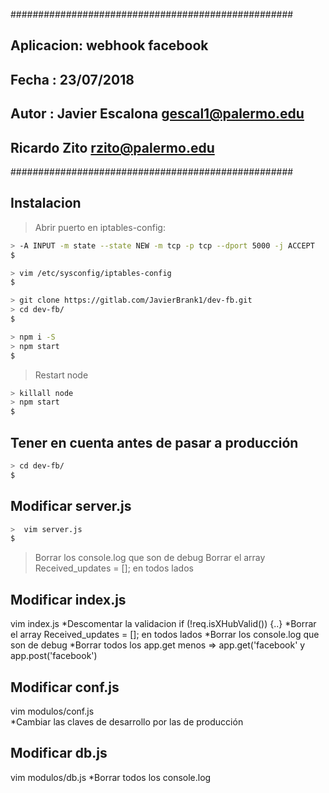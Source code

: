 ###################################################
## Aplicacion: webhook facebook 
## Fecha     : 23/07/2018
## Autor     : Javier Escalona <gescal1@palermo.edu>
##             Ricardo Zito <rzito@palermo.edu>
###################################################



Instalacion
-----------
>Abrir puerto en iptables-config: 
```bash
> -A INPUT -m state --state NEW -m tcp -p tcp --dport 5000 -j ACCEPT
$
```

```bash
> vim /etc/sysconfig/iptables-config 
$
```
```bash
> git clone https://gitlab.com/JavierBrank1/dev-fb.git
> cd dev-fb/
$
```

```bash
> npm i -S
> npm start
$
```

>Restart node
```bash
> killall node
> npm start
$
```


Tener en cuenta antes de pasar a producción
--------------------------------------------

```bash
> cd dev-fb/
$
```

Modificar server.js
-------------------

```bash
>  vim server.js
$
```
>Borrar los console.log  que son de debug
>Borrar el array Received_updates = []; en todos lados

Modificar index.js
-------------------

 vim index.js
 *Descomentar la validacion if (!req.isXHubValid()) {..}
 *Borrar el array Received_updates = []; en todos lados 
 *Borrar los console.log  que son de debug
 *Borrar todos los app.get menos => app.get('facebook' y app.post('facebook')
         
Modificar conf.js
------------------
 vim modulos/conf.js  
 *Cambiar las claves de desarrollo por las de producción


Modificar db.js
---------------
 vim modulos/db.js
 *Borrar todos los console.log



